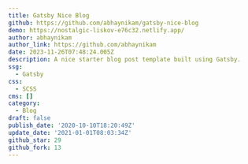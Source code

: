 ```yaml
---
title: Gatsby Nice Blog
github: https://github.com/abhaynikam/gatsby-nice-blog
demo: https://nostalgic-liskov-e76c32.netlify.app/
author: abhaynikam
author_link: https://github.com/abhaynikam
date: 2023-11-26T07:48:24.005Z
description: A nice starter blog post template built using Gatsby.
ssg:
  - Gatsby
css:
  - SCSS
cms: []
category:
  - Blog
draft: false
publish_date: '2020-10-10T18:20:49Z'
update_date: '2021-01-01T08:03:34Z'
github_star: 29
github_fork: 13
---
```


